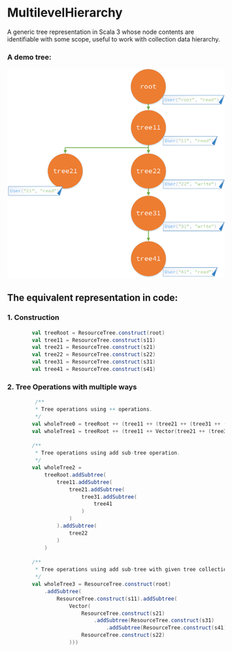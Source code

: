 # MultilevelHierarchy

A generic tree representation in Scala 3 whose node contents are identifiable with some scope, useful to work with collection data hierarchy.

### A demo tree:
![A demo user hierarchy](./resources/DemoTree.png)

## The equivalent representation in code: 

### 1. Construction
```Scala
        val treeRoot = ResourceTree.construct(root)
        val tree11 = ResourceTree.construct(s11)
        val tree21 = ResourceTree.construct(s21)
        val tree22 = ResourceTree.construct(s22)
        val tree31 = ResourceTree.construct(s31)
        val tree41 = ResourceTree.construct(s41)
```

### 2. Tree Operations with multiple ways
```Scala
         /**
         * Tree operations using ++ operations.
         */
        val wholeTree0 = treeRoot ++ (tree11 ++ (tree21 ++ (tree31 ++ (tree41))) ++ tree22)
        val wholeTree1 = treeRoot ++ (tree11 ++ Vector(tree21 ++ (tree31 ++ tree41), tree22))

        /**
         * Tree operations using add sub-tree operation.
         */
        val wholeTree2 =
            treeRoot.addSubtree(
                tree11.addSubtree(
                    tree21.addSubtree(
                        tree31.addSubtree(
                            tree41
                        )
                    )
                ).addSubtree(
                    tree22
                )
            )

        /**
         * Tree operations using add sub-tree with given tree collections.
         */
        val wholeTree3 = ResourceTree.construct(root)
            .addSubtree(
                ResourceTree.construct(s11).addSubtree(
                    Vector(
                        ResourceTree.construct(s21)
                            .addSubtree(ResourceTree.construct(s31)
                                .addSubtree(ResourceTree.construct(s41))),
                        ResourceTree.construct(s22)
                    )))
```
